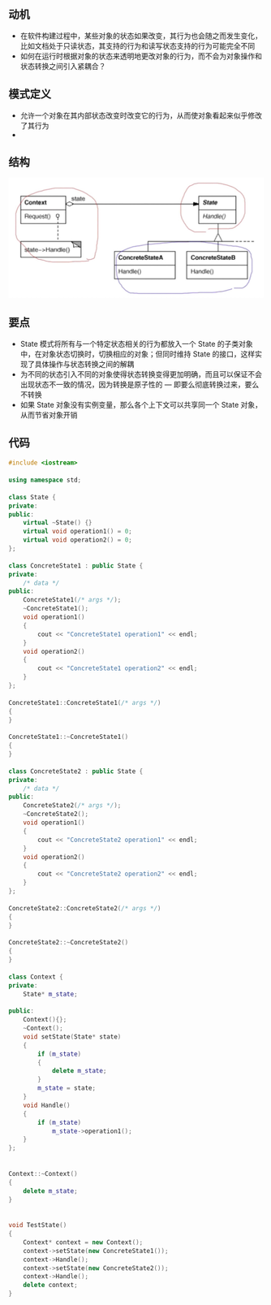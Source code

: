 ## 动机
- 在软件构建过程中，某些对象的状态如果改变，其行为也会随之而发生变化，比如文档处于只读状态，其支持的行为和读写状态支持的行为可能完全不同
- 如何在运行时根据对象的状态来透明地更改对象的行为，而不会为对象操作和状态转换之间引入紧耦合？

## 模式定义
- 允许一个对象在其内部状态改变时改变它的行为，从而使对象看起来似乎修改了其行为
- 
## 结构
![](./pics/%E7%8A%B6%E6%80%81%E6%A8%A1%E5%BC%8F.jpeg)
## 要点
- State 模式将所有与一个特定状态相关的行为都放入一个 State 的子类对象中，在对象状态切换时，切换相应的对象；但同时维持 State 的接口，这样实现了具体操作与状态转换之间的解耦
- 为不同的状态引入不同的对象使得状态转换变得更加明确，而且可以保证不会出现状态不一致的情况，因为转换是原子性的 — 即要么彻底转换过来，要么不转换
- 如果 State 对象没有实例变量，那么各个上下文可以共享同一个 State 对象，从而节省对象开销


## 代码

```cpp
#include <iostream>

using namespace std;

class State {
private:
public:
    virtual ~State() {}
    virtual void operation1() = 0;
    virtual void operation2() = 0;
};

class ConcreteState1 : public State {
private:
    /* data */
public:
    ConcreteState1(/* args */);
    ~ConcreteState1();
    void operation1()
    {
        cout << "ConcreteState1 operation1" << endl;
    }
    void operation2()
    {
        cout << "ConcreteState1 operation2" << endl;
    }
};

ConcreteState1::ConcreteState1(/* args */)
{
}

ConcreteState1::~ConcreteState1()
{
}

class ConcreteState2 : public State {
private:
    /* data */
public:
    ConcreteState2(/* args */);
    ~ConcreteState2();
    void operation1()
    {
        cout << "ConcreteState2 operation1" << endl;
    }
    void operation2()
    {
        cout << "ConcreteState2 operation2" << endl;
    }
};

ConcreteState2::ConcreteState2(/* args */)
{
}

ConcreteState2::~ConcreteState2()
{
}

class Context {
private:
    State* m_state;

public:
    Context(){};
    ~Context();
    void setState(State* state)
    {
        if (m_state)
        {
            delete m_state;
        }
        m_state = state;
    }
    void Handle()
    {
        if (m_state)
            m_state->operation1();
    }
};


Context::~Context()
{
    delete m_state;
}


void TestState()
{
    Context* context = new Context();
    context->setState(new ConcreteState1());
    context->Handle();
    context->setState(new ConcreteState2());
    context->Handle();
    delete context;
}
```
